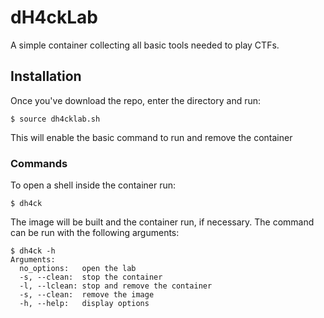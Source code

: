 # dH4ckLab
A simple container collecting all basic tools needed to play CTFs.
## Installation
Once you've download the repo, enter the directory and run:
```
$ source dh4cklab.sh
```
This will enable the basic command to run and remove the container
### Commands
To open a shell inside the container run:
```
$ dh4ck
```
The image will be built and the container run, if necessary.
The command can be run with the following arguments:
```
$ dh4ck -h
Arguments:
  no_options:   open the lab
  -s, --clean:  stop the container
  -l, --lclean: stop and remove the container
  -s, --clean:  remove the image
  -h, --help:   display options
```
